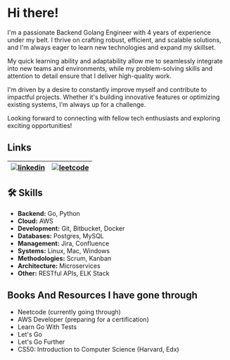 
# Hi there!

I'm a passionate Backend Golang Engineer with 4 years of experience under my belt. I thrive on crafting robust, efficient, and scalable solutions, and I'm always eager to learn new technologies and expand my skillset.

My quick learning ability and adaptability allow me to seamlessly integrate into new teams and environments, while my problem-solving skills and attention to detail ensure that I deliver high-quality work.

I'm driven by a desire to constantly improve myself and contribute to impactful projects. Whether it's building innovative features or optimizing existing systems, I'm always up for a challenge.

Looking forward to connecting with fellow tech enthusiasts and exploring exciting opportunities!

## Links

| [![linkedin](https://img.shields.io/badge/linkedin-0A66C2?style=for-the-badge&logo=linkedin&logoColor=white)](https://www.linkedin.com/in/dibek/)  | [![leetcode](https://img.shields.io/badge/-LeetCode-FFA116?style=for-the-badge&logo=LeetCode&logoColor=black)](https://leetcode.com/dibekpoudyal/)     | 
| :-------- | :------- |

## 🛠 Skills
- **Backend:** Go, Python
- **Cloud:** AWS
- **Development:** Git, Bitbucket, Docker
- **Databases:** Postgres, MySQL
- **Management:** Jira, Confluence
- **Systems:** Linux, Mac, Windows
- **Methodologies:** Scrum, Kanban
- **Architecture:** Microservices
- **Other:** RESTful APIs, ELK Stack

## Books And Resources I have gone through
- Neetcode (currently going through)
- AWS Developer (preparing for a certification)
- Learn Go With Tests
- Let's Go
- Let's Go Further
- CS50: Introduction to Computer Science (Harvard, Edx)
